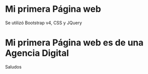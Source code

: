 # Mi primera Página web
Se utilizó Bootstrap v4, CSS y JQuery

# Mi primera Página web es de una Agencia Digital

Saludos
